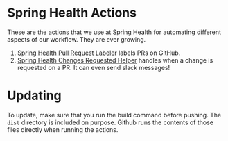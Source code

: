 # Spring Health Actions
These are the actions that we use at Spring Health for automating different aspects of our workflow. They are ever growing.

1. [Spring Health Pull Request Labeler](src/pull_request_labeler/README.md) labels PRs on GitHub.
1. [Spring Health Changes Requested Helper](src/changes_requested/README.md) handles when a change is requested on a PR. It can even send slack messages!


# Updating
To update, make sure that you run the build command before pushing.  The `dist` directory is included on purpose.  Github runs the contents of those files directly when running the actions.
